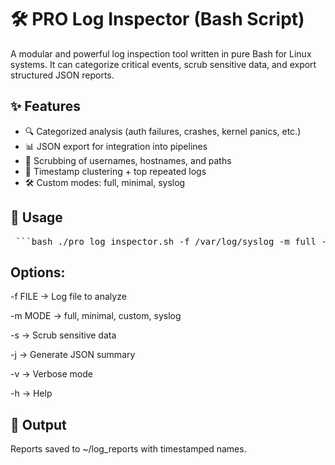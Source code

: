 # 🛠️ PRO Log Inspector (Bash Script)

A modular and powerful log inspection tool written in pure Bash for Linux systems. It can categorize critical events, scrub sensitive data, and export structured JSON reports.

## ✨ Features
- 🔍 Categorized analysis (auth failures, crashes, kernel panics, etc.)
- 📊 JSON export for integration into pipelines
- 🧼 Scrubbing of usernames, hostnames, and paths
- 🧠 Timestamp clustering + top repeated logs
- 🛠️ Custom modes: full, minimal, syslog

## 🚀 Usage

<pre> ```bash ./pro_log_inspector.sh -f /var/log/syslog -m full -s -j ``` </pre>

## Options:
-f FILE → Log file to analyze

-m MODE → full, minimal, custom, syslog

-s → Scrub sensitive data

-j → Generate JSON summary

-v → Verbose mode

-h → Help

## 📁 Output
Reports saved to ~/log_reports with timestamped names.
